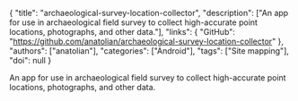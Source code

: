 {
  "title": "archaeological-survey-location-collector",
  "description": ["An app for use in archaeological field survey to collect high-accurate point locations, photographs, and other data."],
  "links": {
    "GitHub": "https://github.com/anatolian/archaeological-survey-location-collector"
  },
  "authors": ["anatolian"],
  "categories": ["Android"],
  "tags": ["Site mapping"],
  "doi": null
}

<!-- Generated by csv2md.R – do not edit by hand -->

An app for use in archaeological field survey to collect high-accurate point locations, photographs, and other data.